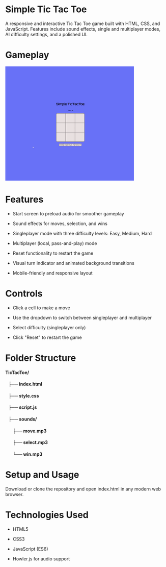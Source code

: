 # Simple Tic Tac Toe
A responsive and interactive Tic Tac Toe game built with HTML, CSS, and JavaScript. Features include sound effects, single and multiplayer modes, AI difficulty settings, and a polished UI.

# Gameplay

![Gameplay preview](readme-assets/gameplay.gif)

# Features
- Start screen to preload audio for smoother gameplay

- Sound effects for moves, selection, and wins

- Singleplayer mode with three difficulty levels: Easy, Medium, Hard

- Multiplayer (local, pass-and-play) mode

- Reset functionality to restart the game

- Visual turn indicator and animated background transitions

- Mobile-friendly and responsive layout

# Controls
- Click a cell to make a move

- Use the dropdown to switch between singleplayer and multiplayer

- Select difficulty (singleplayer only)

- Click "Reset" to restart the game

# Folder Structure

#### TicTacToe/
#### &nbsp;&nbsp;&nbsp;├── index.html
#### &nbsp;&nbsp;&nbsp;├── style.css
#### &nbsp;&nbsp;&nbsp;├── script.js

#### &nbsp;&nbsp;&nbsp;├── sounds/
#### &nbsp;&nbsp;&nbsp;&nbsp;&nbsp;&nbsp;&nbsp;├── move.mp3
#### &nbsp;&nbsp;&nbsp;&nbsp;&nbsp;&nbsp;&nbsp;├── select.mp3
#### &nbsp;&nbsp;&nbsp;&nbsp;&nbsp;&nbsp;&nbsp;└── win.mp3

# Setup and Usage
Download or clone the repository and open index.html in any modern web browser.

# Technologies Used

- HTML5

- CSS3

- JavaScript (ES6)

- Howler.js for audio support